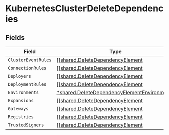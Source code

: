 # KubernetesClusterDeleteDependencies


## Fields

| Field                                                                                                            | Type                                                                                                             | Required                                                                                                         | Description                                                                                                      |
| ---------------------------------------------------------------------------------------------------------------- | ---------------------------------------------------------------------------------------------------------------- | ---------------------------------------------------------------------------------------------------------------- | ---------------------------------------------------------------------------------------------------------------- |
| `ClusterEventRules`                                                                                              | [][shared.DeleteDependencyElement](../../../pkg/models/shared/deletedependencyelement.md)                        | :heavy_minus_sign:                                                                                               | N/A                                                                                                              |
| `ConnectionRules`                                                                                                | [][shared.DeleteDependencyElement](../../../pkg/models/shared/deletedependencyelement.md)                        | :heavy_minus_sign:                                                                                               | N/A                                                                                                              |
| `Deployers`                                                                                                      | [][shared.DeleteDependencyElement](../../../pkg/models/shared/deletedependencyelement.md)                        | :heavy_minus_sign:                                                                                               | N/A                                                                                                              |
| `DeploymentRules`                                                                                                | [][shared.DeleteDependencyElement](../../../pkg/models/shared/deletedependencyelement.md)                        | :heavy_minus_sign:                                                                                               | N/A                                                                                                              |
| `Environments`                                                                                                   | [*shared.DeleteDependencyElementEnvironments](../../../pkg/models/shared/deletedependencyelementenvironments.md) | :heavy_minus_sign:                                                                                               | N/A                                                                                                              |
| `Expansions`                                                                                                     | [][shared.DeleteDependencyElement](../../../pkg/models/shared/deletedependencyelement.md)                        | :heavy_minus_sign:                                                                                               | N/A                                                                                                              |
| `Gateways`                                                                                                       | [][shared.DeleteDependencyElement](../../../pkg/models/shared/deletedependencyelement.md)                        | :heavy_minus_sign:                                                                                               | N/A                                                                                                              |
| `Registries`                                                                                                     | [][shared.DeleteDependencyElement](../../../pkg/models/shared/deletedependencyelement.md)                        | :heavy_minus_sign:                                                                                               | N/A                                                                                                              |
| `TrustedSigners`                                                                                                 | [][shared.DeleteDependencyElement](../../../pkg/models/shared/deletedependencyelement.md)                        | :heavy_minus_sign:                                                                                               | N/A                                                                                                              |